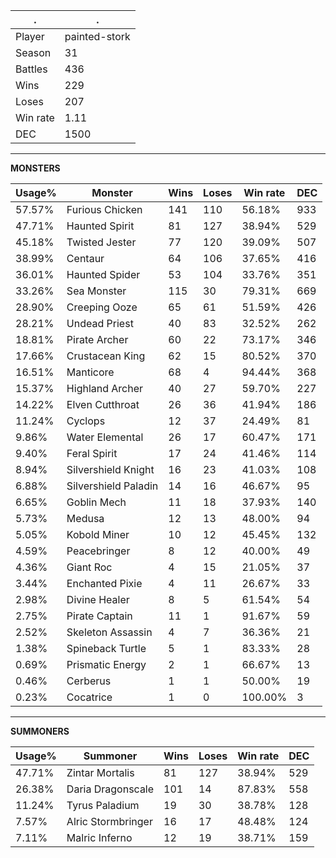 .|.
|-|-
Player|painted-stork
Season|31
Battles|436
Wins|229
Loses|207
Win rate|1.11
DEC|1500

---
**MONSTERS**

Usage%|Monster|Wins|Loses|Win rate|DEC|
-|-|-|-|-|-|
57.57%|Furious Chicken|141|110|56.18%|933|
47.71%|Haunted Spirit|81|127|38.94%|529|
45.18%|Twisted Jester|77|120|39.09%|507|
38.99%|Centaur|64|106|37.65%|416|
36.01%|Haunted Spider|53|104|33.76%|351|
33.26%|Sea Monster|115|30|79.31%|669|
28.90%|Creeping Ooze|65|61|51.59%|426|
28.21%|Undead Priest|40|83|32.52%|262|
18.81%|Pirate Archer|60|22|73.17%|346|
17.66%|Crustacean King|62|15|80.52%|370|
16.51%|Manticore|68|4|94.44%|368|
15.37%|Highland Archer|40|27|59.70%|227|
14.22%|Elven Cutthroat|26|36|41.94%|186|
11.24%|Cyclops|12|37|24.49%|81|
9.86%|Water Elemental|26|17|60.47%|171|
9.40%|Feral Spirit|17|24|41.46%|114|
8.94%|Silvershield Knight|16|23|41.03%|108|
6.88%|Silvershield Paladin|14|16|46.67%|95|
6.65%|Goblin Mech|11|18|37.93%|140|
5.73%|Medusa|12|13|48.00%|94|
5.05%|Kobold Miner|10|12|45.45%|132|
4.59%|Peacebringer|8|12|40.00%|49|
4.36%|Giant Roc|4|15|21.05%|37|
3.44%|Enchanted Pixie|4|11|26.67%|33|
2.98%|Divine Healer|8|5|61.54%|54|
2.75%|Pirate Captain|11|1|91.67%|59|
2.52%|Skeleton Assassin|4|7|36.36%|21|
1.38%|Spineback Turtle|5|1|83.33%|28|
0.69%|Prismatic Energy|2|1|66.67%|13|
0.46%|Cerberus|1|1|50.00%|19|
0.23%|Cocatrice|1|0|100.00%|3|

---
**SUMMONERS**

Usage%|Summoner|Wins|Loses|Win rate|DEC|
-|-|-|-|-|-|
47.71%|Zintar Mortalis|81|127|38.94%|529|
26.38%|Daria Dragonscale|101|14|87.83%|558|
11.24%|Tyrus Paladium|19|30|38.78%|128|
7.57%|Alric Stormbringer|16|17|48.48%|124|
7.11%|Malric Inferno|12|19|38.71%|159|
